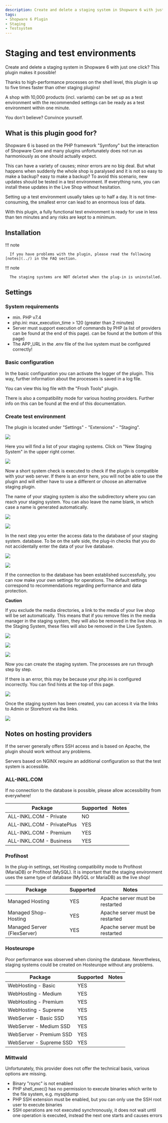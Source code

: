 ```yaml
---
description: Create and delete a staging system in Shopware 6 with just one click? This plugin makes it possible!
tags:
- Shopware 6 Plugin
- Staging
- Testsystem
---
```


# Staging and test environments

Create and delete a staging system in Shopware 6 with just one click? This plugin makes it possible!

Thanks to high-performance processes on the shell level, this plugin is up to five times faster than other staging plugins!

A shop with 10,000 products (incl. variants) can be set up as a test environment with the recommended settings can be ready as a test environment within one minute.

You don't believe? Convince yourself.

## What is this plugin good for?

Shopware 6 is based on the PHP framework "Symfony" but the interaction of Shopware Core and many plugins unfortunately does not run as harmoniously as one should actually expect.

This can have a variety of causes; minor errors are no big deal. But what happens when suddenly the whole shop is paralysed and it is not so easy to make a backup? easy to make a backup? To avoid this scenario, new updates should be tested in a test environment. If everything runs, you can install these updates in the Live Shop without hesitation.

Setting up a test environment usually takes up to half a day. It is not time-consuming, the smallest error can lead to an enormous loss of data.

With this plugin, a fully functional test environment is ready for use in less than ten minutes and any risks are kept to a minimum.

## Installation

!!! note

      If you have problems with the plugin, please read the following [notes](../) in the FAQ section.

!!! note

      The staging systems are NOT deleted when the plug-in is uninstalled.

## Settings

### System requirements

- min. PHP v7.4
- php.ini: max_execution_time > 120 (greater than 2 minutes)
- Server must support execution of commands by PHP (a list of providers can be found at the end of this page).
  can be found at the bottom of this page)
- The APP_URL in the .env file of the live system must be configured correctly!

### Basic configuration

In the basic configuration you can activate the logger of the plugin. This way, further information about the processes is saved in a log file.

You can view this log file with the "Frosh Tools" plugin.

There is also a compatibility mode for various hosting providers. Further info on this can be found at the end of this documentation.

### Create test environment

The plugin is located under "Settings" - "Extensions" - "Staging".

![](images/ms-01.jpg)

Here you will find a list of your staging systems. Click on "New Staging System" in the upper right corner.

![](images/ms-02.jpg)

Now a short system check is executed to check if the plugin is compatible with your web server. If there is an error here, you will not be able to use the plugin and will either have to use a different or choose an alternative staging plugin.

The name of your staging system is also the subdirectory where you can reach your staging system. You can also leave the name blank, in which case a name is generated automatically.

![](images/ms-03.jpg)

![](images/ms-04.jpg)

In the next step you enter the access data to the database of your staging system. database. To be on the safe side, the plug-in checks that you do not accidentally enter the data of your live database.

![](images/ms-05.jpg)

![](images/ms-06.jpg)

If the connection to the database has been established successfully, you can now make your own settings for operations. The default settings correspond to recommendations regarding performance and data protection.

**Caution**

If you exclude the media directories, a link to the media of your live shop will be set automatically. This means that if you remove files in the media manager in the staging system, they will also be removed in the live shop. in the Staging System, these files will also be removed in the Live System.

![](images/ms-07.jpg)

![](images/ms-08.jpg)

![](images/ms-09.jpg)

Now you can create the staging system. The processes are run through step by step.

If there is an error, this may be because your php.ini is configured incorrectly. You can find hints at the top of this page.

![](images/ms-10.jpg)

Once the staging system has been created, you can access it via the links to Admin or Storefront via the links.

![](images/ms-11.jpg)


## Notes on hosting providers

If the server generally offers SSH access and is based on Apache, the plugin should work without any problems.

Servers based on NGINX require an additional configuration so that the test system is accessible.

### ALL-INKL.COM

If no connection to the database is possible, please allow accessibility from everywhere!

| Package | Supported | Notes |
| ----------- | ----------- | ----------- |
| ALL-INKL.COM - Private | NO | |
| ALL-INKL.COM - PrivatePlus | YES | |
| ALL-INKL.COM - Premium | YES | |
| ALL-INKL.COM - Business | YES | |

### Profihost

In the plug-in settings, set Hosting compatibility mode to Profihost (MariaDB) or Profihost (MySQL). It is important that the staging environment uses the same type of database (MySQL or MariaDB) as the live shop!

| Package | Supported | Notes |
| ----------- | ----------- | ----------- |
| Managed Hosting | YES | Apache server must be restarted |
| Managed Shop-Hosting | YES | Apache server must be restarted |
| Managed Server (FlexServer) | YES | Apache server must be restarted |

### Hosteurope

Poor performance was observed when cloning the database. Nevertheless, staging systems could be created on Hosteurope without any problems.

| Package | Supported | Notes |
| ----------- | ----------- | ----------- |
| WebHosting - Basic | YES | |
| WebHosting - Medium | YES | |
| WebHosting - Premium | YES | |
| WebHosting - Supreme | YES | |
| WebServer - Basic SSD | YES | |
| WebServer - Medium SSD | YES | |
| WebServer - Premium SSD | YES | |
| WebServer - Supreme SSD | YES | |

### Mittwald

Unfortunately, this provider does not offer the technical basis, various options are missing.

- Binary "rsync" is not enabled
- PHP shell_exec() has no permission to execute binaries which write to the file system, e.g. mysqldump
- PHP SSH extension must be enabled, but you can only use the SSH root user to execute binaries
- SSH operations are not executed synchronously, it does not wait until one operation is executed, instead the next one starts and causes errors
